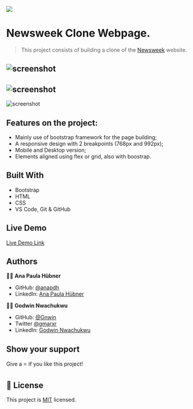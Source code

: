 

![](https://img.shields.io/badge/Microverse-blueviolet)


# Newsweek Clone Webpage.


> This project consists of building a clone of the [Newsweek](https://www.newsweek.com/) website.


![screenshot](./assets/images/SCREENSHOT1.png)
---
![screenshot](./assets/images/SCREENSHOT2.png)
---
![screenshot](./assets/images/SCREENSHOT3.png)


## Features on the project:

- Mainly use of bootstrap framework for the page building;
- A responsive design with 2 breakpoints (768px and 992px);
- Mobile and Desktop version;
- Elements aligned using flex or grid, also with boostrap.


## Built With

- Bootstrap
- HTML
- CSS
- VS Code, Git & GitHub


## Live Demo

[Live Demo Link](https://anapdh.github.io/Newsweek-Clone/)


## Authors

👩‍💻 **Ana Paula Hübner**

- GitHub: [@anapdh](https://github.com/anapdh)
- LinkedIn: [Ana Paula Hübner](https://www.linkedin.com/in/ana-paula-h%C3%BCbner-7a9484181/)

👨‍💻 **Godwin Nwachukwu**

- GitHub: [@Gnwin](https://github.com/Gnwin)
- Twitter [@gmarxr](https://twitter.com/gmarxr)
- LinkedIn: [Godwin Nwachukwu](https://www.linkedin.com/in/n-gwin/)


## Show your support

Give a ⭐️ if you like this project!


## 📝 License

This project is [MIT](lic.url) licensed.
